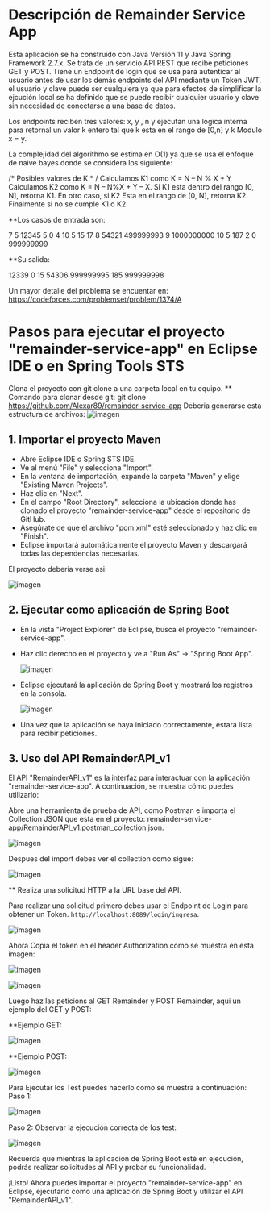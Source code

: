 
# Descripción de Remainder Service App

Esta aplicación se ha construido con Java Versión 11 y Java Spring Framework 2.7.x. Se trata de un servicio API REST que recibe peticiones GET y POST. Tiene un Endpoint de login que se usa para autenticar al usuario antes de usar los demás endpoints del API mediante un Token JWT, el usuario y clave puede ser cualquiera ya que para efectos de simplificar la ejcución local se ha definido que se puede recibir cualquier usuario y clave sin necesidad de conectarse a una base de datos.

Los endpoints reciben tres valores: x, y , n y ejecutan una logica interna para retornal un valor k entero tal que k esta en el rango de [0,n] y k Modulo x = y.

La complejidad del algorithmo se estima en O(1) ya que se usa el enfoque de naive bayes donde se considera los siguiente:

/*  Posibles valores de K * /
Calculamos K1 como K = N – N % X + Y
Calculamos K2 como K = N – N%X + Y – X.
Si K1 esta dentro del rango [0, N], retorna K1.
En otro caso, si K2 Esta en el rango de [0, N], retorna K2.
Finalmente si no se cumple K1 o K2.

**Los casos de entrada son:

7 5 12345
5 0 4
10 5 15
17 8 54321
499999993 9 1000000000
10 5 187
2 0 999999999

**Su salida:

12339
0
15
54306
999999995
185
999999998


Un mayor detalle del problema se encuentar en: https://codeforces.com/problemset/problem/1374/A

# Pasos para ejecutar el proyecto "remainder-service-app" en Eclipse IDE o en Spring Tools STS

Clona el proyecto con git clone a una carpeta local en tu equipo.
** Comando para clonar desde git: git clone https://github.com/Alexar89/remainder-service-app
Deberia generarse esta estructura de archivos:
![imagen](https://github.com/Alexar89/remainder-service-app/assets/11586423/a951d26b-a17b-4ec7-8e70-e91dab9502ff)

## 1. Importar el proyecto Maven

- Abre Eclipse IDE o Spring STS IDE.
- Ve al menú "File" y selecciona "Import".
- En la ventana de importación, expande la carpeta "Maven" y elige "Existing Maven Projects".
- Haz clic en "Next".
- En el campo "Root Directory", selecciona la ubicación donde has clonado el proyecto "remainder-service-app" desde el repositorio de GitHub.
- Asegúrate de que el archivo "pom.xml" esté seleccionado y haz clic en "Finish".
- Eclipse importará automáticamente el proyecto Maven y descargará todas las dependencias necesarias.

El proyecto deberia verse asi:

![imagen](https://github.com/Alexar89/remainder-service-app/assets/11586423/9e9860aa-42d5-4cb0-8773-f1fca53eb7b6)


## 2. Ejecutar como aplicación de Spring Boot

- En la vista "Project Explorer" de Eclipse, busca el proyecto "remainder-service-app".
- Haz clic derecho en el proyecto y ve a "Run As" -> "Spring Boot App".
  
  ![imagen](https://github.com/Alexar89/remainder-service-app/assets/11586423/ac4d0ed4-834a-4764-9171-d7c703eecaaf)

- Eclipse ejecutará la aplicación de Spring Boot y mostrará los registros en la consola.
  
  ![imagen](https://github.com/Alexar89/remainder-service-app/assets/11586423/e756aeaf-6cce-4a01-9099-fe0089479b0c)

- Una vez que la aplicación se haya iniciado correctamente, estará lista para recibir peticiones.

## 3. Uso del API RemainderAPI_v1

El API "RemainderAPI_v1" es la interfaz para interactuar con la aplicación "remainder-service-app". A continuación, se muestra cómo puedes utilizarlo:

Abre una herramienta de prueba de API, como Postman e importa el Collection JSON que esta en el proyecto: remainder-service-app/RemainderAPI_v1.postman_collection.json.

![imagen](https://github.com/Alexar89/remainder-service-app/assets/11586423/dc08c875-6591-4b6e-b826-8123ba4a8324)

Despues del import debes ver el collection como sigue:

![imagen](https://github.com/Alexar89/remainder-service-app/assets/11586423/7d9af20d-f142-414b-a014-23e853ab4ca9)


** Realiza una solicitud HTTP a la URL base del API.

Para realizar una solicitud primero debes usar el Endpoint de Login para obtener un Token.
	 `http://localhost:8089/login/ingresa`.
  
![imagen](https://github.com/Alexar89/remainder-service-app/assets/11586423/214a05ff-0b4c-4b65-bcb3-d350edec7624)


Ahora Copia el token en el header Authorization como se muestra en esta imagen:


![imagen](https://github.com/Alexar89/remainder-service-app/assets/11586423/944d17e2-6238-4b7c-9441-297e5e4a7942)

![imagen](https://github.com/Alexar89/remainder-service-app/assets/11586423/a769e46e-8121-4191-ac7c-9e7b4912bf5f)


Luego haz las peticions al GET Remainder y POST Remainder, aqui un ejemplo del GET y POST:

**Ejemplo GET:

![imagen](https://github.com/Alexar89/remainder-service-app/assets/11586423/949a6006-9cef-4615-a78e-8d230c919916)


**Ejemplo POST:

![imagen](https://github.com/Alexar89/remainder-service-app/assets/11586423/ddf8bc81-2449-4d7c-b942-b3a7015630a8)


Para Ejecutar los Test puedes hacerlo como se muestra a continuación:
 Paso 1:
 
 ![imagen](https://github.com/Alexar89/remainder-service-app/assets/11586423/6441c527-018a-46b6-99a5-eb307d9a22ea)

Paso 2: Observar la ejecución correcta de los test:

![imagen](https://github.com/Alexar89/remainder-service-app/assets/11586423/2576a4e7-5a3f-4ad0-8b43-694fe6a1f62c)


Recuerda que mientras la aplicación de Spring Boot esté en ejecución, podrás realizar solicitudes al API y probar su funcionalidad.

¡Listo! Ahora puedes importar el proyecto "remainder-service-app" en Eclipse, ejecutarlo como una aplicación de Spring Boot y utilizar el API "RemainderAPI_v1".


